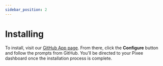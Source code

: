 ```yaml
---
sidebar_position: 2
---
```


# Installing

To install, visit our [GitHub App page](https://github.com/apps/pixeebot/). From there, click the **Configure** button and follow the prompts from GitHub. You'll be directed to your Pixee dashboard once the installation process is complete.

